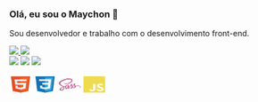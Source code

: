 ### Olá, eu sou o Maychon 👋

Sou desenvolvedor e trabalho com o desenvolvimento front-end.

<div>
  <a href="https://github.com/maychondouglas">
  <img height="180em" src="https://github-readme-stats.vercel.app/api?username=maychondouglas&show_icons=true&theme=dracula&include_all_commits=true&count_private=true"/>
  <img height="180em" src="https://github-readme-stats.vercel.app/api/top-langs/?username=maychondouglas&layout=compact&langs_count=7&theme=dracula"/>
</div>

<div> 
  <a href="https://instagram.com/maychondouglas" target="_blank"><img src="https://img.shields.io/badge/-Instagram-%23E4405F?style=for-the-badge&logo=instagram&logoColor=white" target="_blank"></a>
  <a href = "mailto:maychondouglas@gmail.com"><img src="https://img.shields.io/badge/-Gmail-%23333?style=for-the-badge&logo=gmail&logoColor=white" target="_blank"></a>
  <a href="https://www.linkedin.com/in/maychondouglas" target="_blank"><img src="https://img.shields.io/badge/-LinkedIn-%230077B5?style=for-the-badge&logo=linkedin&logoColor=white" target="_blank"></a> 

</div>
<div style="display: inline_block"><br>
  <img align="center" alt="Maychon-HTML" height="30" width="40" src="https://raw.githubusercontent.com/devicons/devicon/master/icons/html5/html5-original.svg">
  <img align="center" alt="Maychon-CSS" height="30" width="40" src="https://raw.githubusercontent.com/devicons/devicon/master/icons/css3/css3-original.svg">
  <img align="center" alt="Maychon-React" height="30" width="40" src="https://raw.githubusercontent.com/devicons/devicon/master/icons/sass/sass-original.svg">
  <img align="center" alt="Maychon-Js" height="30" width="40" src="https://raw.githubusercontent.com/devicons/devicon/master/icons/javascript/javascript-plain.svg">
</div>
